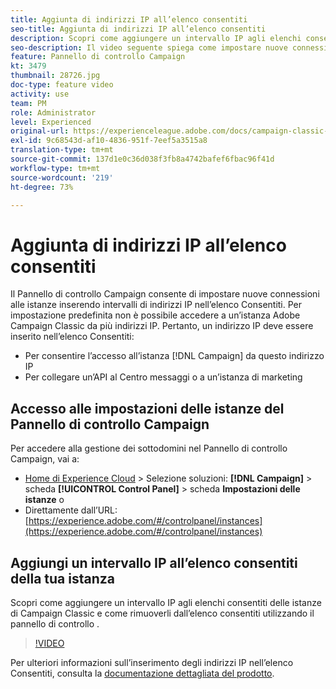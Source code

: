 ```yaml
---
title: Aggiunta di indirizzi IP all’elenco consentiti
seo-title: Aggiunta di indirizzi IP all’elenco consentiti
description: Scopri come aggiungere un intervallo IP agli elenchi consentiti delle istanze di Campaign Classic e come rimuoverli dall’elenco consentiti utilizzando il pannello di controllo .
seo-description: Il video seguente spiega come impostare nuove connessioni alle istanze inserendo intervalli di indirizzi IP nell’elenco Consentiti.
feature: Pannello di controllo Campaign
kt: 3479
thumbnail: 28726.jpg
doc-type: feature video
activity: use
team: PM
role: Administrator
level: Experienced
original-url: https://experienceleague.adobe.com/docs/campaign-classic-learn/tutorials/administrating/control-panel-acc/ip-whitelisting.html,https://experienceleague.adobe.com/docs/campaign-classic-learn/tutorials/administrating/control-panel-acc/ip-allow-listing.html
exl-id: 9c68543d-af10-4836-951f-7eef5a3515a8
translation-type: tm+mt
source-git-commit: 137d1e0c36d038f3fb8a4742bafef6fbac96f41d
workflow-type: tm+mt
source-wordcount: '219'
ht-degree: 73%

---
```


# Aggiunta di indirizzi IP all’elenco consentiti

Il Pannello di controllo Campaign consente di impostare nuove connessioni alle istanze inserendo intervalli di indirizzi IP nell’elenco Consentiti. Per impostazione predefinita non è possibile accedere a un’istanza Adobe Campaign Classic da più indirizzi IP. Pertanto, un indirizzo IP deve essere inserito nell’elenco Consentiti:

* Per consentire l’accesso all’istanza [!DNL Campaign] da questo indirizzo IP
* Per collegare un’API al Centro messaggi o a un’istanza di marketing

## Accesso alle impostazioni delle istanze del Pannello di controllo Campaign

Per accedere alla gestione dei sottodomini nel Pannello di controllo Campaign, vai a:

* [Home di Experience Cloud](https://experience.adobe.com/#/home) > Selezione soluzioni: **[!DNL Campaign]** > scheda **[!UICONTROL Control Panel]** > scheda **Impostazioni delle istanze**
o
* Direttamente dall’URL: [https://experience.adobe.com/#/controlpanel/instances](https://experience.adobe.com/#/controlpanel/instances)

## Aggiungi un intervallo IP all’elenco consentiti della tua istanza

Scopri come aggiungere un intervallo IP agli elenchi consentiti delle istanze di Campaign Classic e come rimuoverli dall’elenco consentiti utilizzando il pannello di controllo .

>[!VIDEO](https://video.tv.adobe.com/v/28726?quality=12)

Per ulteriori informazioni sull’inserimento degli indirizzi IP nell’elenco Consentiti, consulta la [documentazione dettagliata del prodotto](https://helpx.adobe.com/it/campaign/kb/control-panel-instance-settings.html).
